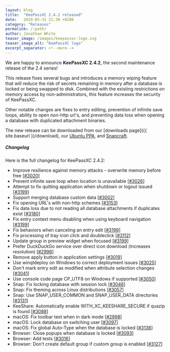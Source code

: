```yaml
---
layout: blog
title:  "KeePassXC 2.4.2 released"
date:   2019-05-31 21:30 +0200
category: "Releases"
permalink: /:path/
author: Jonathan White
teaser_image: /images/keepassxc-logo.svg
teaser_image_alt: "KeePassXC logo"
excerpt_separator: <!--more-->
---
```


We are happy to announce **KeePassXC 2.4.2**, the second maintenance release of the 2.4 series!

This release fixes several bugs and introduces a memory wiping feature that will
reduce the risk of secrets remaining in memory after a database is locked or being swapped to disk. Combined with
the existing restrictions on memory access by non-administrators, this feature
increases the security of KeePassXC.

<!--more-->

Other notable changes are fixes to entry editing, prevention of infinite save loops,
ability to open non-http url's, and preventing data loss when opening a database with
duplicated attachment binaries.

The new release can be downloaded from our
[downloads page]({{ site.baseurl }}/download), our
[Ubuntu PPA](https://launchpad.net/~phoerious/+archive/ubuntu/keepassxc/),
and [Snapcraft](https://snapcraft.io/keepassxc/).

<h5 id="changelog" style="clear: left">Changelog</h5>

Here is the full changelog for KeePassXC 2.4.2:

- Improve resilience against memory attacks - overwrite memory before free [[#3020](https://github.com/keepassxreboot/keepassxc/issues/3020)]
- Prevent infinite save loop when location is unavailable [[#3026](https://github.com/keepassxreboot/keepassxc/issues/3026)]
- Attempt to fix quitting application when shutdown or logout issued [[#3199](https://github.com/keepassxreboot/keepassxc/issues/3199)]
- Support merging database custom data [[#3002](https://github.com/keepassxreboot/keepassxc/issues/3002)]
- Fix opening URL's with non-http schemes [[#3153](https://github.com/keepassxreboot/keepassxc/issues/3153)]
- Fix data loss due to not reading all database attachments if duplicates exist [[#3180](https://github.com/keepassxreboot/keepassxc/issues/3180)]
- Fix entry context menu disabling when using keyboard navigation [[#3199](https://github.com/keepassxreboot/keepassxc/issues/3199)]
- Fix behaviors when canceling an entry edit [[#3199](https://github.com/keepassxreboot/keepassxc/issues/3199)]
- Fix processing of tray icon click and doubleclick [[#3112](https://github.com/keepassxreboot/keepassxc/issues/3112)]
- Update group in preview widget when focused [[#3199](https://github.com/keepassxreboot/keepassxc/issues/3199)]
- Prefer DuckDuckGo service over direct icon download (increases resolution) [[#2996](https://github.com/keepassxreboot/keepassxc/issues/2996)]
- Remove apply button in application settings [[#3019](https://github.com/keepassxreboot/keepassxc/issues/3019)]
- Use winqtdeploy on Windows to correct deployment issues [[#3025](https://github.com/keepassxreboot/keepassxc/issues/3025)]
- Don't mark entry edit as modified when attribute selection changes [[#3041](https://github.com/keepassxreboot/keepassxc/issues/3041)]
- Use console code page CP_UTF8 on Windows if supported [[#3050](https://github.com/keepassxreboot/keepassxc/issues/3050)]
- Snap: Fix locking database with session lock [[#3046](https://github.com/keepassxreboot/keepassxc/issues/3046)]
- Snap: Fix theming across Linux distributions [[#3057](https://github.com/keepassxreboot/keepassxc/issues/3057)]
- Snap: Use SNAP_USER_COMMON and SNAP_USER_DATA directories [[#3131](https://github.com/keepassxreboot/keepassxc/issues/3131)]
- KeeShare: Automatically enable WITH_XC_KEESHARE_SECURE if quazip is found [[#3088](https://github.com/keepassxreboot/keepassxc/issues/3088)]
- macOS: Fix toolbar text when in dark mode [[#2998](https://github.com/keepassxreboot/keepassxc/issues/2998)]
- macOS: Lock database on switching user [[#3097](https://github.com/keepassxreboot/keepassxc/issues/3097)]
- macOS: Fix global Auto-Type when the database is locked [[#3138](https://github.com/keepassxreboot/keepassxc/issues/3138)]
- Browser: Close popups when database is locked [[#3093](https://github.com/keepassxreboot/keepassxc/issues/3093)]
- Browser: Add tests [[#3016](https://github.com/keepassxreboot/keepassxc/issues/3016)]
- Browser: Don't create default group if custom group is enabled [[#3127](https://github.com/keepassxreboot/keepassxc/issues/3127)]
